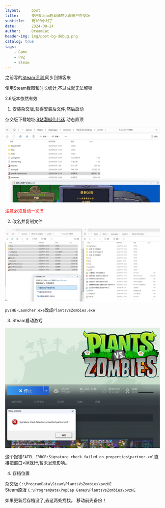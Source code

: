```yaml
---
layout:     post
title:      使用Steam启动植物大战僵尸杂交版
subtitle:   玩100小时了
date:       2024-09-24
author:     DreamCat
header-img: img/post-bg-debug.png
catalog: true
tags:
    - Game
    - PVZ
    - Steam
---
```


之前写的[Steam评测](https://steamcommunity.com/profiles/76561199036774688/recommended/3590/),同步到博客来

使用Steam截图和时长统计,不过成就无法解锁

2.6版本依然有效

1. 安装杂交版,获得安装后文件,然后启动


杂交版下载地址:[B站潜艇伟伟迷](https://space.bilibili.com/97213827/dynamic) 动态置顶

![启动后杂交版文件](https://github.com/DreamingCats/dreamingcats.github.io/raw/main/img/PVZ/1_启动后杂交版文件.jpg)

<font color='red'>注意必须启动一次!!!</font>

2. 改名并复制文件

![改名并复制文件](https://github.com/DreamingCats/dreamingcats.github.io/raw/main/img/PVZ/2_改名并复制文件.jpg)

`pvzHE-Launcher.exe`改成`PlantsVsZombies.exe`

3. Steam启动游戏

![Steam启动](https://github.com/DreamingCats/dreamingcats.github.io/raw/main/img/PVZ/3_Steam启动.jpg)


这个报错`FATEL ERROR:Signature check failed on properties\partner.xml`直接把窗口×掉就行,暂未发现影响。


4. 存档位置

杂交版 `C:\ProgramData\Steam\PlantsVsZombies\pvzHE`  
Steam原版 `C:\ProgramData\PopCap Games\PlantsVsZombies\pvzHE`  

如果更新后存档没了,去这两处找找。
移动前先备份！